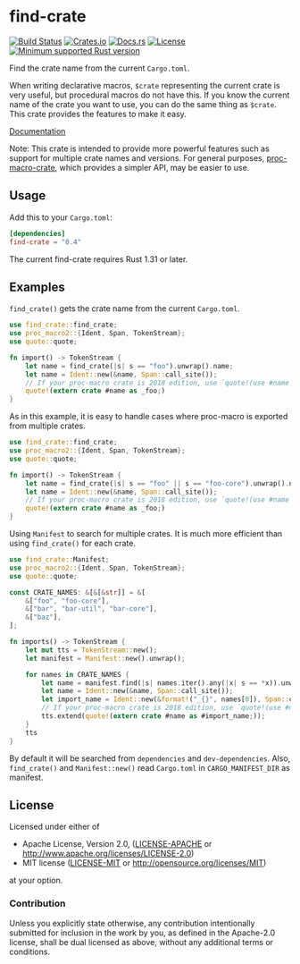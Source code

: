 # find-crate

[![Build Status][azure-badge]][azure-url]
[![Crates.io][crates-version-badge]][crates-url]
[![Docs.rs][docs-badge]][docs-url]
[![License][crates-license-badge]][crates-url]
[![Minimum supported Rust version][rustc-badge]][rustc-url]

[azure-badge]: https://dev.azure.com/taiki-e/taiki-e/_apis/build/status/taiki-e.find-crate?branchName=master
[azure-url]: https://dev.azure.com/taiki-e/taiki-e/_build/latest?definitionId=10&branchName=master
[crates-version-badge]: https://img.shields.io/crates/v/find-crate.svg
[crates-license-badge]: https://img.shields.io/crates/l/find-crate.svg
[crates-badge]: https://img.shields.io/crates/v/find-crate.svg
[crates-url]: https://crates.io/crates/find-crate/
[docs-badge]: https://docs.rs/find-crate/badge.svg
[docs-url]: https://docs.rs/find-crate/
[rustc-badge]: https://img.shields.io/badge/rustc-1.31+-lightgray.svg
[rustc-url]: https://blog.rust-lang.org/2018/12/06/Rust-1.31-and-rust-2018.html

Find the crate name from the current `Cargo.toml`.

When writing declarative macros, `$crate` representing the current crate is
very useful, but procedural macros do not have this. If you know the current
name of the crate you want to use, you can do the same thing as `$crate`.
This crate provides the features to make it easy.

[Documentation][docs-url]

Note: This crate is intended to provide more powerful features such as support for multiple crate names and versions. For general purposes, [proc-macro-crate], which provides a simpler API, may be easier to use.

[proc-macro-crate]: https://github.com/bkchr/proc-macro-crate

## Usage

Add this to your `Cargo.toml`:

```toml
[dependencies]
find-crate = "0.4"
```

The current find-crate requires Rust 1.31 or later.

## Examples

`find_crate()` gets the crate name from the current `Cargo.toml`.

```rust
use find_crate::find_crate;
use proc_macro2::{Ident, Span, TokenStream};
use quote::quote;

fn import() -> TokenStream {
    let name = find_crate(|s| s == "foo").unwrap().name;
    let name = Ident::new(&name, Span::call_site());
    // If your proc-macro crate is 2018 edition, use `quote!(use #name as _foo;)` instead.
    quote!(extern crate #name as _foo;)
}
```

As in this example, it is easy to handle cases where proc-macro is exported from multiple crates.

```rust
use find_crate::find_crate;
use proc_macro2::{Ident, Span, TokenStream};
use quote::quote;

fn import() -> TokenStream {
    let name = find_crate(|s| s == "foo" || s == "foo-core").unwrap().name;
    let name = Ident::new(&name, Span::call_site());
    // If your proc-macro crate is 2018 edition, use `quote!(use #name as _foo;)` instead.
    quote!(extern crate #name as _foo;)
}
```

Using `Manifest` to search for multiple crates. It is much more efficient than using `find_crate()` for each crate.

```rust
use find_crate::Manifest;
use proc_macro2::{Ident, Span, TokenStream};
use quote::quote;

const CRATE_NAMES: &[&[&str]] = &[
    &["foo", "foo-core"],
    &["bar", "bar-util", "bar-core"],
    &["baz"],
];

fn imports() -> TokenStream {
    let mut tts = TokenStream::new();
    let manifest = Manifest::new().unwrap();

    for names in CRATE_NAMES {
        let name = manifest.find(|s| names.iter().any(|x| s == *x)).unwrap().name;
        let name = Ident::new(&name, Span::call_site());
        let import_name = Ident::new(&format!("_{}", names[0]), Span::call_site());
        // If your proc-macro crate is 2018 edition, use `quote!(use #name as #import_name;)` instead.
        tts.extend(quote!(extern crate #name as #import_name;));
    }
    tts
}
```

By default it will be searched from `dependencies` and `dev-dependencies`.
Also, `find_crate()` and `Manifest::new()` read `Cargo.toml` in `CARGO_MANIFEST_DIR` as manifest.

## License

Licensed under either of

* Apache License, Version 2.0, ([LICENSE-APACHE](LICENSE-APACHE) or <http://www.apache.org/licenses/LICENSE-2.0>)
* MIT license ([LICENSE-MIT](LICENSE-MIT) or <http://opensource.org/licenses/MIT>)

at your option.

### Contribution

Unless you explicitly state otherwise, any contribution intentionally submitted for inclusion in the work by you, as defined in the Apache-2.0 license, shall be dual licensed as above, without any additional terms or conditions.
